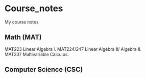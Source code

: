 # Course_notes
My course notes
## Math (MAT)
MAT223 Linear Algebra I. 
MAT224/247 Linear Algebra II/ Algebra II. 
MAT237 Multivariable Calculus. 
## Computer Science (CSC)
